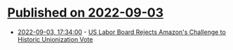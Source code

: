 # [Published on 2022-09-03](index.md)

* [2022-09-03, 17:34:00](https://slashdot.org/story/22/09/03/0430237/us-labor-board-rejects-amazons-challenge-to-historic-unionization-vote?utm_source=rss1.0mainlinkanon&utm_medium=feed) - [US Labor Board Rejects Amazon's Challenge to Historic Unionization Vote](https://slashdot.org/story/22/09/03/0430237/us-labor-board-rejects-amazons-challenge-to-historic-unionization-vote?utm_source=rss1.0mainlinkanon&utm_medium=feed)
